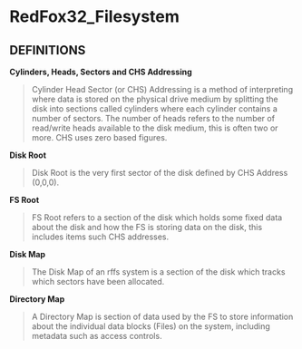 # RedFox32\_Filesystem

## DEFINITIONS
**Cylinders, Heads, Sectors and CHS Addressing**
> Cylinder Head Sector (or CHS) Addressing is a method of interpreting where
> data is stored on the physical drive medium by splitting the disk into sections
> called cylinders where each cylinder contains a number of sectors.
> The number of heads refers to the number of read/write heads available to the 
> disk medium, this is often two or more. CHS uses zero based figures.

**Disk Root**
> Disk Root is the very first sector of the disk defined by CHS Address (0,0,0).

**FS Root**
> FS Root refers to a section of the disk which holds some fixed data about the
> disk and how the FS is storing data on the disk, this includes items such CHS
> addresses.

**Disk Map**
> The Disk Map of an rffs system is a section of the disk which tracks which
> sectors have been allocated.

**Directory Map**
> A Directory Map is section of data used by the FS to store information about
> the individual data blocks (Files) on the system, including metadata such as
> access controls.

